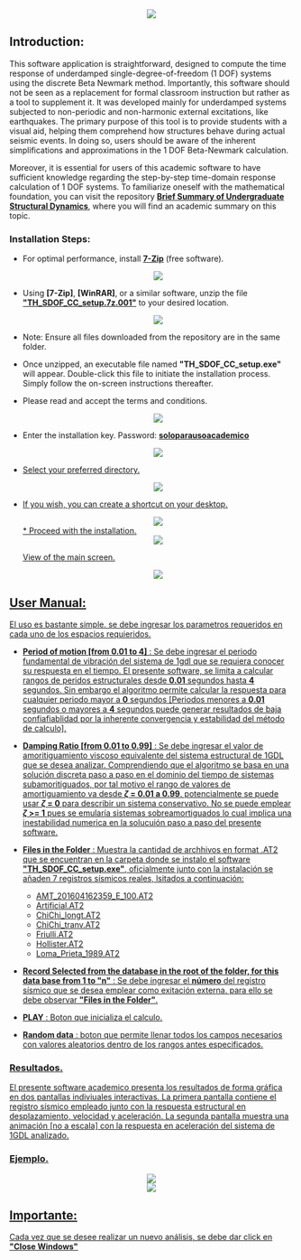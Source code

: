 <div align="center">
    <img src="https://github.com/Normando1945/Normando1945.github.io/assets/62081230/1ac0bf1d-67cd-43f6-87b0-141417a606db">
</div>

## Introduction:
This software application is straightforward, designed to compute the time response of underdamped single-degree-of-freedom (1 DOF) systems using the discrete Beta Newmark method. Importantly, this software should not be seen as a replacement for formal classroom instruction but rather as a tool to supplement it. It was developed mainly for underdamped systems subjected to non-periodic and non-harmonic external excitations, like earthquakes. The primary purpose of this tool is to provide students with a visual aid, helping them comprehend how structures behave during actual seismic events. In doing so, users should be aware of the inherent simplifications and approximations in the 1 DOF Beta-Newmark calculation.

Moreover, it is essential for users of this academic software to have sufficient knowledge regarding the step-by-step time-domain response calculation of 1 DOF systems. To familiarize oneself with the mathematical foundation, you can visit the repository **[Brief Summary of Undergraduate Structural Dynamics](https://github.com/Normando1945/Normando1945.github.io)**, where you will find an academic summary on this topic.

### Installation Steps:
* For optimal performance, install **[7-Zip](https://www.7-zip.org/)** (free software).
  
    <div align="center">
        <img src= "https://github.com/Normando1945/TH_SDOF_Carlos_Celi/assets/62081230/301c9c5b-0307-4e11-a5b6-863d3ccf079d">
    </div>
* Using **[7-Zip]**, **[WinRAR]**, or a similar software, unzip the file **<u>"TH_SDOF_CC_setup.7z.001"</u>** to your desired location.
  
    <div align="center">
        <img src= "https://github.com/Normando1945/TH_SDOF_Carlos_Celi/assets/62081230/0fff86ee-f313-4d6f-9778-7e0436596e5a">
    </div>
    
* Note: Ensure all files downloaded from the repository are in the same folder.
* Once unzipped, an executable file named **"TH_SDOF_CC_setup.exe"** will appear. Double-click this file to initiate the installation process. Simply follow the on-screen instructions thereafter.
* Please read and accept the terms and conditions.
  <div align="center">
        <img src= "https://github.com/Normando1945/TH_SDOF_Carlos_Celi/assets/62081230/c63ab5d4-36ba-4c9e-ac93-76d2aa9c1215">
  </div>
* Enter the installation key. Password: **<u>soloparausoacademico<u>**
  <div align="center">
      <img src= "https://github.com/Normando1945/TH_SDOF_Carlos_Celi/assets/62081230/03de11a9-e7a3-4520-ad4b-23f8f865ba2c">
  </div>
* Select your preferred directory.
  <div align="center">
      <img src= "https://github.com/Normando1945/TH_SDOF_Carlos_Celi/assets/62081230/7aea7151-c8e9-42b9-9286-000507fa421a">
  </div>
* If you wish, you can create a shortcut on your desktop.
  <div align="center">
      <img src= "https://github.com/Normando1945/TH_SDOF_Carlos_Celi/assets/62081230/2207bdfa-f8db-4a77-b4b5-72f1d2e08217">
  </div>
  * Proceed with the installation.
  <div align="center">
      <img src= "https://github.com/Normando1945/TH_SDOF_Carlos_Celi/assets/62081230/9ccb5ac5-8350-404c-bcbc-9a384548e0a7">
  </div>

  View of the main screen.
  <div align="center">
      <img src= "https://github.com/Normando1945/TH_SDOF_Carlos_Celi/assets/62081230/80e65558-c1f5-400c-929a-f577c670cddc">
  </div>
  


## User Manual:

El uso es bastante simple. se debe ingresar los parametros requeridos en cada uno de los espacios requieridos.

* **Period of motion [from 0.01 to 4]** : Se debe ingresar el periodo fundamental de vibración del sistema de 1gdl que se requiera conocer su respuesta en el tiempo. El presente software, se limita a calcular rangos de peridos estructurales desde **0.01** segundos hasta **4** segundos. Sin embargo el algoritmo permite calcular la respuesta para cualquier periodo mayor a **0** segundos [Periodos menores a **0.01** segundos o mayores a **4** segundos puede generar resultados de baja confiafiablidad por la inherente convergencia y estabilidad del método de calculo].
  
* **Damping Ratio [from 0.01 to 0.99]** : Se debe ingresar el valor de amoritiguamiento viscoso equivalente del sistema estructural de 1GDL que se desea analizar. Comprendiendo que el algoritmo se basa en una solución discreta paso a paso en el dominio del tiempo de sistemas subamoritiguados, por tal motivo el rango de valores de amortiguamiento va desde **$\zeta$ = 0.01 a 0.99**. potencialmente se puede usar **$\zeta$ = 0** para describir un sistema conservativo. No se puede emplear  **$\zeta$ >= 1** pues se emularía sistemas sobreamortiguados lo cual implica una inestabilidad numerica en la solucuión paso a paso del presente software.

* **Files in the Folder** : Muestra la cantidad de archhivos en format .AT2 que se encuentran en la carpeta donde se instalo el software **"TH_SDOF_CC_setup.exe"**, oficialmente junto con la instalación se añaden 7 registros sísmicos reales, lsitados a continuación:
  - AMT_201604162359_E_100.AT2
  - Artificial.AT2
  - ChiChi_longt.AT2
  - ChiChi_tranv.AT2
  - Friulli.AT2
  - Hollister.AT2
  - Loma_Prieta_1989.AT2

* **Record Selected from the database in the root of the folder, for this data base from 1 to "n"** : Se debe ingresar el **número** del registro sísmico que se desea emplear como exitación externa. para ello se debe observar **"Files in the Folder"**.
* **PLAY** : Boton que inicializa el calculo.
* **Random data** : boton que permite llenar todos los campos necesarios con valores aleatorios dentro de los rangos antes especificados.

### Resultados.
El presente software academico presenta los resultados de forma gráfica en dos pantallas indiviuales interactivas. La primera pantalla contiene el registro sísmico empleado junto con la respuesta estructural en desplazamiento, velocidad y aceleración. La segunda pantalla muestra una animación [no a escala] con la respuesta en aceleración del sistema de 1GDL analizado.

### Ejemplo.
  <div align="center">
      <img src= "https://github.com/Normando1945/TH_SDOF_Carlos_Celi/assets/62081230/52487eec-35a0-4eb0-801e-3ecb2d4d1102">
  </div>
  <div align="center">
      <img src= "https://github.com/Normando1945/TH_SDOF_Carlos_Celi/assets/62081230/82ed8568-5ced-4d3e-a2c1-f492be83ea65">
  </div>

## Importante: 
Cada vez que se desee realizar un nuevo análisis, se debe dar click en **"Close Windows"**
